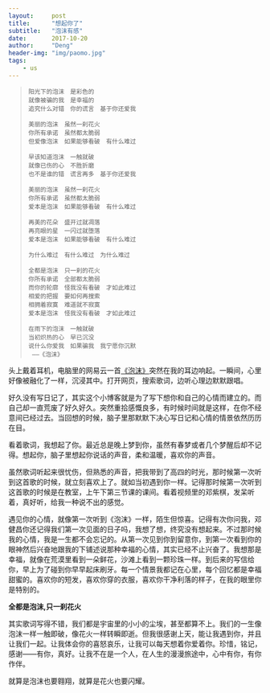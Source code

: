 ```yaml
---
layout:     post
title:      "想起你了"
subtitle:   "泡沫有感"
date:       2017-10-20
author:     "Deng"
header-img: "img/paomo.jpg"
tags:
    - us
---
```




> ```
> 阳光下的泡沫　是彩色的
> 就像被骗的我　是幸福的
> 追究什么对错　你的谎言　基于你还爱我
>
> 美丽的泡沫　虽然一刹花火
> 你所有承诺　虽然都太脆弱
> 但爱像泡沫　如果能够看破　有什么难过
>
> 早该知道泡沫　一触就破
> 就像已伤的心　不胜折磨
> 也不是谁的错　谎言再多　基于你还爱我
>
> 美丽的泡沫　虽然一刹花火
> 你所有承诺　虽然都太脆弱
> 爱本是泡沫　如果能够看破　有什么难过
>
> 再美的花朵　盛开过就凋落
> 再亮眼的星　一闪过就堕落
> 爱本是泡沫　如果能够看破　有什么难过
>
> 为什么难过　有什么难过　为什么难过
>
> 全都是泡沫　只一刹的花火
> 你所有承诺　全部都太脆弱
> 而你的轮廓　怪我没有看破　才如此难过
> 相爱的把握　要如何再搜索
> 相拥着寂寞　难道就不寂寞
> 爱本是泡沫　怪我没有看破　才如此难过
>
> 在雨下的泡沫　一触就破
> 当初炽热的心　早已沉没
> 说什么你爱我　如果骗我　我宁愿你沉默
>  ——《泡沫》
> ```

头上戴着耳机，电脑里的网易云一首[《泡沫》](http://music.163.com/#/song?id=26113988&autoplay=true&market=baiduhd)突然在我的耳边响起。一瞬间，心里好像被融化了一样，沉浸其中。打开网页，搜索歌词，边听心理边默默跟唱。

好久没有写日记了，其实这个小博客就是为了写下想你和自己的心情而建立的。而自己却一直荒废了好久好久。突然重拾感慨良多，有时候时间就是这样，在你不经意间已经过去。当回想的时候，脑子里那默默下决心写日记和心情的情景依然历历在目。

看着歌词，我想起了你。最近总是晚上梦到你，虽然有春梦或者几个梦醒后却不记得。想起你，脑子里想起你说话的声音，柔和温暖，喜欢你的声音。

虽然歌词听起来很忧伤，但熟悉的声音，把我带到了高四的时光，那时候第一次听到这首歌的时候，就立刻喜欢上了。就如当初遇到你一样。记得那时候第一次听到这首歌的时候是在教室，上午下第三节课的课间。看着视频里的邓紫棋，发呆听着，真好听，给我一种说不出的感觉。

遇见你的心情，就像第一次听到《泡沫》一样，陌生但惊喜。记得有次你问我，邓健昌你还记得我们第一次见面的日子吗，我想了想，终究没有想起来。不过那时候我的心情，我是一生都不会忘记的。从第一次见到你到留意你，到第一次看到你的眼神然后兴奋地跟我的下铺述说那种幸福的心情，其实已经不止兴奋了。我想那是幸福，就像在荒漠里看到一朵鲜花，沙滩上看到一颗珍珠一样。到后来的写信给你，早上为了碰到你早早起床刷牙。每一个情景我都记在心里，每个回忆都是幸福甜蜜的。喜欢你的短发，喜欢你穿的衣服，喜欢你干净利落的样子，在我的眼里你是特别的。

**全都是泡沫,只一刹花火**

其实歌词写得不错，我们都是宇宙里的小小的尘埃，甚至都算不上。我们的一生像泡沫一样一触即破，像花火一样转瞬即逝。但我很感谢上天，能让我遇到你，并且让我们一起。让我体会你的喜怒哀乐，让我可以每天想着你爱着你。珍惜，铭记，感谢——有你，真好。让我不在是一个人，在人生的漫漫旅途中，心中有你，有你作伴。

就算是泡沫也要翱翔，就算是花火也要闪耀。